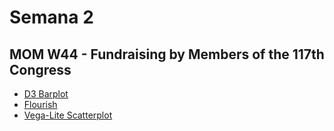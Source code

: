 # Semana 2
## MOM W44 - Fundraising by Members of the 117th Congress
- [D3 Barplot](https://hmreumann.github.io/ecd2022a/s2/barchart.html)
- [Flourish](https://hmreumann.github.io/ecd2022a/s2/flourish-beeswarm.html)
- [Vega-Lite Scatterplot](https://hmreumann.github.io/ecd2022a/s2/vegalite-scatterplot.html)
